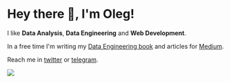 # Hey there 👋, I'm Oleg!

I like **Data Analysis**, **Data Engineering** and **Web Development**.

In a free time I'm writing my [Data Engineering book](https://github.com/oleg-agapov/data-engineering-book) and articles for [Medium](https://medium.com/@oleg.agapov).

Reach me in [twitter](https://twitter.com/oleg_agapov_88) or [telegram](https://t.me/oleg_agapov).

![](https://komarev.com/ghpvc/?username=oleg-agapov)
